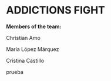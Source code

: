 # ADDICTIONS FIGHT

**Members of the team:**

Christian Amo

María López Márquez

Cristina Castillo

prueba